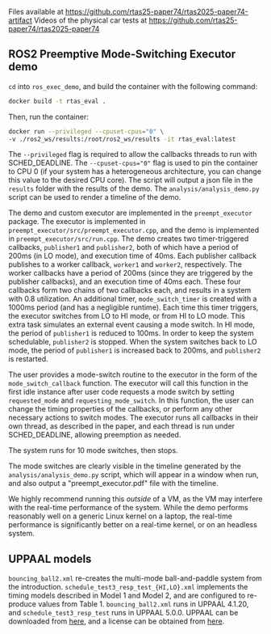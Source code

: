 Files available at https://github.com/rtas25-paper74/rtas2025-paper74-artifact
Videos of the physical car tests at https://github.com/rtas25-paper74/rtas2025-paper74

## ROS2 Preemptive Mode-Switching Executor demo
`cd` into `ros_exec_demo`, and build the container with the following command:
```bash
docker build -t rtas_eval .
```
Then, run the container:
```bash
docker run --privileged --cpuset-cpus="0" \
-v ./ros2_ws/results:/root/ros2_ws/results -it rtas_eval:latest
```

The `--privileged` flag is required to allow the callbacks threads to run with SCHED_DEADLINE. The `--cpuset-cpus="0"` flag is used to pin the container to CPU 0 (if your system has a heterogeneous architecture, you can change this value to the desired CPU core). The script will output a json file in the `results` folder with the results of the demo. The `analysis/analysis_demo.py` script can be used to render a timeline of the demo.

The demo and custom executor are implemented in the `preempt_executor` package. The executor is implemented in `preempt_executor/src/preempt_executor.cpp`, and the demo is implemented in `preempt_executor/src/run.cpp`. The demo creates two timer-triggered callbacks, `publisher1` and `publisher2`, both of which have a period of 200ms (in LO mode), and execution time of 40ms. Each publisher callback publishes to a worker callback, `worker1` and `worker2`, respectively. The worker callbacks have a period of 200ms (since they are triggered by the publisher callbacks), and an execution time of 40ms each. These four callbacks form two chains of two callbacks each, and results in a system with 0.8 utilization. An additional timer, `mode_switch_timer` is created with a 1000ms period (and has a negligible runtime). Each time this timer triggers, the executor switches from LO to HI mode, or from HI to LO mode. This extra task simulates an external event causing a mode switch. In HI mode, the period of `publisher1` is reduced to 100ms. In order to keep the system schedulable, `publisher2` is stopped. When the system switches back to LO mode, the period of `publisher1` is increased back to 200ms, and `publisher2` is restarted.

The user provides a mode-switch routine to the executor in the form of the `mode_switch_callback` function. The executor will call this function in the first idle instance after user code requests a mode switch by setting `requested_mode` and `requesting_mode_switch`. In this function, the user can change the timing properties of the callbacks, or perform any other necessary actions to switch modes. The executor runs all callbacks in their own thread, as described in the paper, and each thread is run under SCHED_DEADLINE, allowing preemption as needed.

The system runs for 10 mode switches, then stops.

The mode switches are clearly visible in the timeline generated by the `analysis/analysis_demo.py` script, which will appear in a window when run, and also output a "preempt_executor.pdf" file with the timeline.

We highly recommend running this _outside_ of a VM, as the VM may interfere with the real-time performance of the system. While the demo performs reasonably well on a generic Linux kernel on a laptop, the real-time performance is significantly better on a real-time kernel, or on an headless system.


## UPPAAL models
`bouncing_ball2.xml` re-creates the multi-mode ball-and-paddle system from the introduction. `schedule_test3_resp_test_{HI,LO}.xml` implements the timing models described in Model 1 and Model 2, and are configured to re-produce values from Table 1. `bouncing_ball2.xml` runs in UPPAAL 4.1.20, and `schedule_test3_resp_test` runs in UPPAAL 5.0.0. UPPAAL can be downloaded from [here](http://www.uppaal.org/), and a license can be obtained from [here](https://uppaal.veriaal.dk/academic.html).
